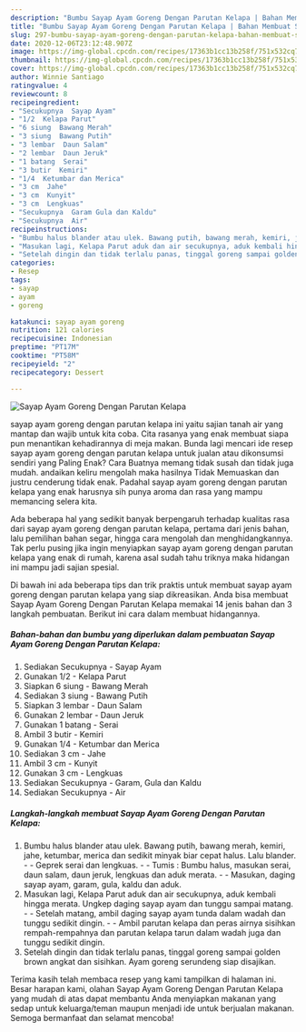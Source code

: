```yaml
---
description: "Bumbu Sayap Ayam Goreng Dengan Parutan Kelapa | Bahan Membuat Sayap Ayam Goreng Dengan Parutan Kelapa Yang Sempurna"
title: "Bumbu Sayap Ayam Goreng Dengan Parutan Kelapa | Bahan Membuat Sayap Ayam Goreng Dengan Parutan Kelapa Yang Sempurna"
slug: 297-bumbu-sayap-ayam-goreng-dengan-parutan-kelapa-bahan-membuat-sayap-ayam-goreng-dengan-parutan-kelapa-yang-sempurna
date: 2020-12-06T23:12:48.907Z
image: https://img-global.cpcdn.com/recipes/17363b1cc13b258f/751x532cq70/sayap-ayam-goreng-dengan-parutan-kelapa-foto-resep-utama.jpg
thumbnail: https://img-global.cpcdn.com/recipes/17363b1cc13b258f/751x532cq70/sayap-ayam-goreng-dengan-parutan-kelapa-foto-resep-utama.jpg
cover: https://img-global.cpcdn.com/recipes/17363b1cc13b258f/751x532cq70/sayap-ayam-goreng-dengan-parutan-kelapa-foto-resep-utama.jpg
author: Winnie Santiago
ratingvalue: 4
reviewcount: 8
recipeingredient:
- "Secukupnya  Sayap Ayam"
- "1/2  Kelapa Parut"
- "6 siung  Bawang Merah"
- "3 siung  Bawang Putih"
- "3 lembar  Daun Salam"
- "2 lembar  Daun Jeruk"
- "1 batang  Serai"
- "3 butir  Kemiri"
- "1/4  Ketumbar dan Merica"
- "3 cm  Jahe"
- "3 cm  Kunyit"
- "3 cm  Lengkuas"
- "Secukupnya  Garam Gula dan Kaldu"
- "Secukupnya  Air"
recipeinstructions:
- "Bumbu halus blander atau ulek. Bawang putih, bawang merah, kemiri, jahe, ketumbar, merica dan sedikit minyak biar cepat halus. Lalu blander.  - Geprek serai dan lengkuas. - Tumis : Bumbu halus, masukan serai, daun salam, daun jeruk, lengkuas dan aduk merata. - Masukan, daging sayap ayam, garam, gula, kaldu dan aduk."
- "Masukan lagi, Kelapa Parut aduk dan air secukupnya, aduk kembali hingga merata. Ungkep daging sayap ayam dan tunggu sampai matang. - Setelah matang, ambil daging sayap ayam tunda dalam wadah dan tunggu sedikit dingin.  - Ambil parutan kelapa dan peras airnya sisihkan rempah-rempahnya dan parutan kelapa tarun dalam wadah juga dan tunggu sedikit dingin."
- "Setelah dingin dan tidak terlalu panas, tinggal goreng sampai golden brown angkat dan sisihkan. Ayam goreng serundeng siap disajikan."
categories:
- Resep
tags:
- sayap
- ayam
- goreng

katakunci: sayap ayam goreng 
nutrition: 121 calories
recipecuisine: Indonesian
preptime: "PT17M"
cooktime: "PT58M"
recipeyield: "2"
recipecategory: Dessert

---
```



![Sayap Ayam Goreng Dengan Parutan Kelapa](https://img-global.cpcdn.com/recipes/17363b1cc13b258f/751x532cq70/sayap-ayam-goreng-dengan-parutan-kelapa-foto-resep-utama.jpg)


sayap ayam goreng dengan parutan kelapa ini yaitu sajian tanah air yang mantap dan wajib untuk kita coba. Cita rasanya yang enak membuat siapa pun menantikan kehadirannya di meja makan.
Bunda lagi mencari ide resep sayap ayam goreng dengan parutan kelapa untuk jualan atau dikonsumsi sendiri yang Paling Enak? Cara Buatnya memang tidak susah dan tidak juga mudah. andaikan keliru mengolah maka hasilnya Tidak Memuaskan dan justru cenderung tidak enak. Padahal sayap ayam goreng dengan parutan kelapa yang enak harusnya sih punya aroma dan rasa yang mampu memancing selera kita.

Ada beberapa hal yang sedikit banyak berpengaruh terhadap kualitas rasa dari sayap ayam goreng dengan parutan kelapa, pertama dari jenis bahan, lalu pemilihan bahan segar, hingga cara mengolah dan menghidangkannya. Tak perlu pusing jika ingin menyiapkan sayap ayam goreng dengan parutan kelapa yang enak di rumah, karena asal sudah tahu triknya maka hidangan ini mampu jadi sajian spesial.




Di bawah ini ada beberapa tips dan trik praktis untuk membuat sayap ayam goreng dengan parutan kelapa yang siap dikreasikan. Anda bisa membuat Sayap Ayam Goreng Dengan Parutan Kelapa memakai 14 jenis bahan dan 3 langkah pembuatan. Berikut ini cara dalam membuat hidangannya.

<!--inarticleads1-->

##### Bahan-bahan dan bumbu yang diperlukan dalam pembuatan Sayap Ayam Goreng Dengan Parutan Kelapa:

1. Sediakan Secukupnya - Sayap Ayam
1. Gunakan 1/2 - Kelapa Parut
1. Siapkan 6 siung - Bawang Merah
1. Sediakan 3 siung - Bawang Putih
1. Siapkan 3 lembar - Daun Salam
1. Gunakan 2 lembar - Daun Jeruk
1. Gunakan 1 batang - Serai
1. Ambil 3 butir - Kemiri
1. Gunakan 1/4 - Ketumbar dan Merica
1. Sediakan 3 cm - Jahe
1. Ambil 3 cm - Kunyit
1. Gunakan 3 cm - Lengkuas
1. Sediakan Secukupnya - Garam, Gula dan Kaldu
1. Sediakan Secukupnya - Air




<!--inarticleads2-->

##### Langkah-langkah membuat Sayap Ayam Goreng Dengan Parutan Kelapa:

1. Bumbu halus blander atau ulek. Bawang putih, bawang merah, kemiri, jahe, ketumbar, merica dan sedikit minyak biar cepat halus. Lalu blander.  - - Geprek serai dan lengkuas. - - Tumis : Bumbu halus, masukan serai, daun salam, daun jeruk, lengkuas dan aduk merata. - - Masukan, daging sayap ayam, garam, gula, kaldu dan aduk.
1. Masukan lagi, Kelapa Parut aduk dan air secukupnya, aduk kembali hingga merata. Ungkep daging sayap ayam dan tunggu sampai matang. - - Setelah matang, ambil daging sayap ayam tunda dalam wadah dan tunggu sedikit dingin.  - - Ambil parutan kelapa dan peras airnya sisihkan rempah-rempahnya dan parutan kelapa tarun dalam wadah juga dan tunggu sedikit dingin.
1. Setelah dingin dan tidak terlalu panas, tinggal goreng sampai golden brown angkat dan sisihkan. Ayam goreng serundeng siap disajikan.




Terima kasih telah membaca resep yang kami tampilkan di halaman ini. Besar harapan kami, olahan Sayap Ayam Goreng Dengan Parutan Kelapa yang mudah di atas dapat membantu Anda menyiapkan makanan yang sedap untuk keluarga/teman maupun menjadi ide untuk berjualan makanan. Semoga bermanfaat dan selamat mencoba!
